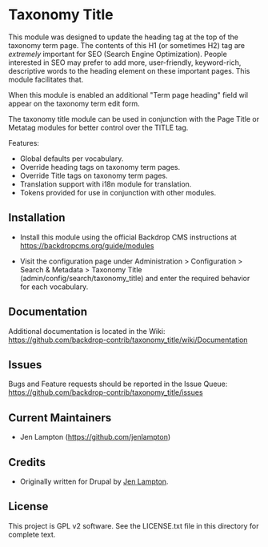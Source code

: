 Taxonomy Title
==============

This module was designed to update the heading tag at the top of the taxonomy
term page. The contents of this H1 (or sometimes H2) tag are *extremely*
important for SEO (Search Engine Optimization). People interested in SEO may
prefer to add more, user-friendly, keyword-rich, descriptive words to the
heading element on these important pages. This module facilitates that.

When this module is enabled an additional "Term page heading" field wil appear
on the taxonomy term edit form.

The taxonomy title module can be used in conjunction with the Page Title or
Metatag modules for better control over the TITLE tag.

Features:
* Global defaults per vocabulary.
* Override heading tags on taxonomy term pages.
* Override Title tags on taxonomy term pages.
* Translation support with i18n module for translation.
* Tokens provided for use in conjunction with other modules.


Installation
------------

- Install this module using the official Backdrop CMS instructions at
  https://backdropcms.org/guide/modules

- Visit the configuration page under Administration > Configuration >
  Search & Metadata > Taxonomy Title (admin/config/search/taxonomy_title) and
  enter the required behavior for each vocabulary.

Documentation
-------------

Additional documentation is located in the Wiki:
https://github.com/backdrop-contrib/taxonomy_title/wiki/Documentation

Issues
------

Bugs and Feature requests should be reported in the Issue Queue:
https://github.com/backdrop-contrib/taxonomy_title/issues

Current Maintainers
-------------------

- Jen Lampton (https://github.com/jenlampton)

Credits
-------

- Originally written for Drupal by [Jen Lampton](https://www.drupal.org/u/jenlampton).

License
-------

This project is GPL v2 software. See the LICENSE.txt file in this directory for
complete text.


